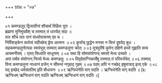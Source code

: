 +++
title = "०७"

+++

०१  कमण्डलुर् द्विजातीनां शौचार्थं विहितः पुरा ।  <br>ब्रह्मणा मुनिमुख्यैश् च तस्मात् तं धारयेत् सदा ॥  <br>ततः शौचं ततः पानं संध्योपासनम् एव च ।  <br>निर्विशङ्केन कर्तव्यं यदीच्छेच् छ्रेय आत्मनः ॥
०२  कुर्याच् छुद्धेन मनसा न चित्तं दूषयेद् बुधः । सहकमण्डलुनोत्पन्नः स्वयंभूस् तस्मात् कमण्डलुना चरेत् ॥
०३  मूत्रपुरीषे कुर्वन् दक्षिणे हस्ते गृह्णाति सव्य आचमनीयम् । एतत् सिध्यति साधूनाम् ॥
०४  यथा हि सोमसंयोगाच् चमसो मेध्य उच्यते ।  <br>अपां तथैव संयोगान् नित्यो मेध्यः कमण्डलुः ॥
०५  पितृदेवाग्निकार्येषु तस्मात् तं परिवर्जयेत् ॥
०६  तस्माद् विना कमण्डलुना नाध्वानं व्रजेन् न सीमन्तं नगृहाद् गृहम् ॥
०७  पदम् अपि न गच्छेद् इषुमात्राद् इत्य् एके ॥
०८  यद् इच्छेद् धर्मसंततिम् इति बौधायनः ॥
०९  ऋग्विधेनेति वाग् वदति । ऋग्विधेनेति वाग् वदति ॥ [k: ऋग्विधम् ऋग्विधानं वाग् वदति ऋग्विधम् ऋग्विधानं वाग् वदति ॥]
